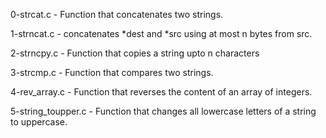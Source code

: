 0-strcat.c - Function that concatenates two strings.

1-strncat.c - concatenates *dest and *src using at most
	      n bytes from src.

2-strncpy.c - Function that copies a string upto n characters

3-strcmp.c - Function that compares two strings.

4-rev_array.c - Function that reverses the content of an array of integers.

5-string_toupper.c - Function that changes all lowercase letters of a string to uppercase.
